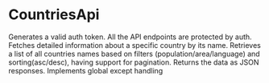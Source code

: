 # CountriesApi
Generates a valid auth token. All the API endpoints are protected by auth. Fetches detailed information about a specific country by its name. Retrieves a list of all countries names based on filters (population/area/language) and sorting(asc/desc), having support for pagination. Returns the data as JSON responses. Implements global except handling
